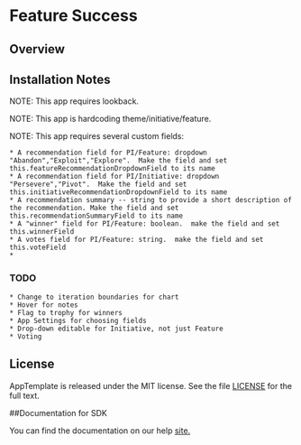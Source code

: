 Feature Success
=========================

## Overview

## Installation Notes

NOTE:  This app requires lookback.

NOTE:  This app is hardcoding theme/initiative/feature.

NOTE:  This app requires several custom fields:

    * A recommendation field for PI/Feature: dropdown "Abandon","Exploit","Explore".  Make the field and set this.featureRecommendationDropdownField to its name
    * A recommendation field for PI/Initiative: dropdown "Persevere","Pivot".  Make the field and set this.initiativeRecommendationDropdownField to its name
    * A recommendation summary -- string to provide a short description of the recommendation. Make the field and set this.recommendationSummaryField to its name
    * A "winner" field for PI/Feature: boolean.  make the field and set this.winnerField
    * A votes field for PI/Feature: string.  make the field and set this.voteField
    * 
    
### TODO
    * Change to iteration boundaries for chart
    * Hover for notes
    * Flag to trophy for winners
    * App Settings for choosing fields
    * Drop-down editable for Initiative, not just Feature
    * Voting

## License

AppTemplate is released under the MIT license.  See the file [LICENSE](./LICENSE) for the full text.

##Documentation for SDK

You can find the documentation on our help [site.](https://help.rallydev.com/apps/2.0/doc/)
